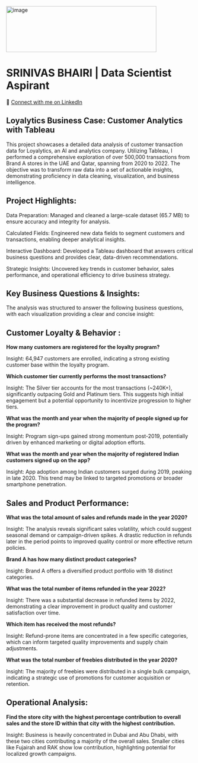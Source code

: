 <img width="405" height="124" alt="image" src="https://github.com/user-attachments/assets/ecba5356-4c14-42b7-a828-4c3b34676a57" />

# **SRINIVAS BHAIRI | Data Scientist Aspirant**

🔗 [Connect with me on LinkedIn](https://www.linkedin.com/in/srinivas-bhairi)

## Loyalytics Business Case: Customer Analytics with Tableau

This project showcases a detailed data analysis of customer transaction data for Loyalytics, an AI and analytics company. Utilizing Tableau, I performed a comprehensive exploration of over 500,000 transactions from Brand A stores in the UAE and Qatar, spanning from 2020 to 2022. The objective was to transform raw data into a set of actionable insights, demonstrating proficiency in data cleaning, visualization, and business intelligence.

## Project Highlights:

Data Preparation: Managed and cleaned a large-scale dataset (65.7 MB) to ensure accuracy and integrity for analysis.

Calculated Fields: Engineered new data fields to segment customers and transactions, enabling deeper analytical insights.

Interactive Dashboard: Developed a Tableau dashboard that answers critical business questions and provides clear, data-driven recommendations.

Strategic Insights: Uncovered key trends in customer behavior, sales performance, and operational efficiency to drive business strategy.

## Key Business Questions & Insights:

The analysis was structured to answer the following business questions, with each visualization providing a clear and concise insight:

## Customer Loyalty & Behavior :

**How many customers are registered for the loyalty program?**

Insight: 64,947 customers are enrolled, indicating a strong existing customer base within the loyalty program.

**Which customer tier currently performs the most transactions?**

Insight: The Silver tier accounts for the most transactions (~240K+), significantly outpacing Gold and Platinum tiers. This suggests high initial engagement but a potential opportunity to incentivize progression to higher tiers.

**What was the month and year when the majority of people signed up for the program?**

Insight: Program sign-ups gained strong momentum post-2019, potentially driven by enhanced marketing or digital adoption efforts.

**What was the month and year when the majority of registered Indian customers signed up on the app?**

Insight: App adoption among Indian customers surged during 2019, peaking in late 2020. This trend may be linked to targeted promotions or broader smartphone penetration.

## Sales and Product Performance:

**What was the total amount of sales and refunds made in the year 2020?**

Insight: The analysis reveals significant sales volatility, which could suggest seasonal demand or campaign-driven spikes. A drastic reduction in refunds later in the period points to improved quality control or more effective return policies.

**Brand A has how many distinct product categories?**

Insight: Brand A offers a diversified product portfolio with 18 distinct categories.

**What was the total number of items refunded in the year 2022?**

Insight: There was a substantial decrease in refunded items by 2022, demonstrating a clear improvement in product quality and customer satisfaction over time.

**Which item has received the most refunds?**

Insight: Refund-prone items are concentrated in a few specific categories, which can inform targeted quality improvements and supply chain adjustments.

**What was the total number of freebies distributed in the year 2020?**

Insight: The majority of freebies were distributed in a single bulk campaign, indicating a strategic use of promotions for customer acquisition or retention.

## Operational Analysis:

**Find the store city with the highest percentage contribution to overall sales and the store ID within that city with the highest contribution.**

Insight: Business is heavily concentrated in Dubai and Abu Dhabi, with these two cities contributing a majority of the overall sales. Smaller cities like Fujairah and RAK show low contribution, highlighting potential for localized growth campaigns.

